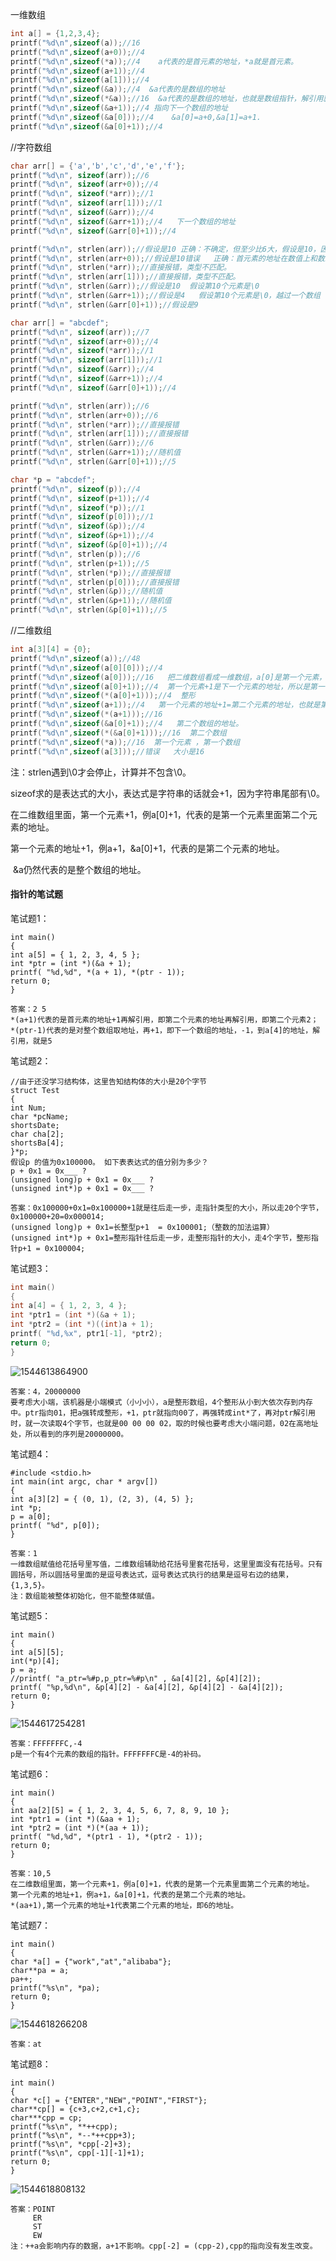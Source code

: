 一维数组

```c
int a[] = {1,2,3,4};
printf("%d\n",sizeof(a));//16
printf("%d\n",sizeof(a+0));//4
printf("%d\n",sizeof(*a));//4    a代表的是首元素的地址，*a就是首元素。
printf("%d\n",sizeof(a+1));//4
printf("%d\n",sizeof(a[1]));//4
printf("%d\n",sizeof(&a));//4  &a代表的是数组的地址
printf("%d\n",sizeof(*&a));//16  &a代表的是数组的地址，也就是数组指针，解引用就是数组
printf("%d\n",sizeof(&a+1));//4 指向下一个数组的地址
printf("%d\n",sizeof(&a[0]));//4    &a[0]=a+0,&a[1]=a+1.
printf("%d\n",sizeof(&a[0]+1));//4
```



//字符数组

```c
char arr[] = {'a','b','c','d','e','f'};
printf("%d\n", sizeof(arr));//6
printf("%d\n", sizeof(arr+0));//4
printf("%d\n", sizeof(*arr));//1
printf("%d\n", sizeof(arr[1]));//1
printf("%d\n", sizeof(&arr));//4
printf("%d\n", sizeof(&arr+1));//4   下一个数组的地址
printf("%d\n", sizeof(&arr[0]+1));//4

printf("%d\n", strlen(arr));//假设是10 正确：不确定，但至少比6大，假设是10，因为strlen没有遇到\0
printf("%d\n", strlen(arr+0));//假设是10错误   正确：首元素的地址在数值上和数组的地址大小一样       
printf("%d\n", strlen(*arr));//直接报错，类型不匹配。
printf("%d\n", strlen(arr[1]));//直接报错，类型不匹配。  
printf("%d\n", strlen(&arr));//假设是10  假设第10个元素是\0
printf("%d\n", strlen(&arr+1));//假设是4   假设第10个元素是\0，越过一个数组（6）之后，再走4个大小就能遇到\0 
printf("%d\n", strlen(&arr[0]+1));//假设是9
```

```c
char arr[] = "abcdef";
printf("%d\n", sizeof(arr));//7
printf("%d\n", sizeof(arr+0));//4
printf("%d\n", sizeof(*arr));//1
printf("%d\n", sizeof(arr[1]));//1
printf("%d\n", sizeof(&arr));//4
printf("%d\n", sizeof(&arr+1));//4
printf("%d\n", sizeof(&arr[0]+1));//4

printf("%d\n", strlen(arr));//6
printf("%d\n", strlen(arr+0));//6
printf("%d\n", strlen(*arr));//直接报错
printf("%d\n", strlen(arr[1]));//直接报错
printf("%d\n", strlen(&arr));//6
printf("%d\n", strlen(&arr+1));//随机值
printf("%d\n", strlen(&arr[0]+1));//5
```

```c
char *p = "abcdef";
printf("%d\n", sizeof(p));//4
printf("%d\n", sizeof(p+1));//4
printf("%d\n", sizeof(*p));//1
printf("%d\n", sizeof(p[0]));//1
printf("%d\n", sizeof(&p));//4
printf("%d\n", sizeof(&p+1));//4
printf("%d\n", sizeof(&p[0]+1));//4
printf("%d\n", strlen(p));//6
printf("%d\n", strlen(p+1));//5
printf("%d\n", strlen(*p));//直接报错
printf("%d\n", strlen(p[0]));//直接报错
printf("%d\n", strlen(&p));//随机值
printf("%d\n", strlen(&p+1));//随机值
printf("%d\n", strlen(&p[0]+1));//5
```

//二维数组

```c
int a[3][4] = {0};
printf("%d\n",sizeof(a));//48
printf("%d\n",sizeof(a[0][0]));//4
printf("%d\n",sizeof(a[0]));//16   把二维数组看成一维数组，a[0]是第一个元素，第一个元素是具有4个整形的数组，也就是第一个数组
printf("%d\n",sizeof(a[0]+1));//4  第一个元素+1是下一个元素的地址，所以是第一个元素里面第二个元素的地址，&a[0][1]，4。
printf("%d\n",sizeof(*(a[0]+1)));//4  整形
printf("%d\n",sizeof(a+1));//4   第一个元素的地址+1=第二个元素的地址，也就是第二个数组的地址。
printf("%d\n",sizeof(*(a+1)));//16
printf("%d\n",sizeof(&a[0]+1));//4   第二个数组的地址。
printf("%d\n",sizeof(*(&a[0]+1)));//16  第二个数组
printf("%d\n",sizeof(*a));//16  第一个元素 ，第一个数组 
printf("%d\n",sizeof(a[3]));//错误   大小是16
```

注：strlen遇到\0才会停止，计算并不包含\0。

​     sizeof求的是表达式的大小，表达式是字符串的话就会+1，因为字符串尾部有\0。

在二维数组里面，第一个元素+1，例a[0]+1，代表的是第一个元素里面第二个元素的地址。

​                              第一个元素的地址+1，例a+1，&a[0]+1，代表的是第二个元素的地址。

​                              &a仍然代表的是整个数组的地址。

#### 指针的笔试题

笔试题1：

```
int main()
{
int a[5] = { 1, 2, 3, 4, 5 };
int *ptr = (int *)(&a + 1);
printf( "%d,%d", *(a + 1), *(ptr - 1));
return 0;
}
```

```
答案：2 5
*(a+1)代表的是首元素的地址+1再解引用，即第二个元素的地址再解引用，即第二个元素2；
*(ptr-1)代表的是对整个数组取地址，再+1，即下一个数组的地址，-1，到a[4]的地址，解引用，就是5
```

笔试题2：

```
//由于还没学习结构体，这里告知结构体的大小是20个字节
struct Test
{
int Num;
char *pcName;
shortsDate;
char cha[2];
shortsBa[4];
}*p;
假设p 的值为0x100000。 如下表表达式的值分别为多少？
p + 0x1 = 0x___ ?
(unsigned long)p + 0x1 = 0x___ ?
(unsigned int*)p + 0x1 = 0x___ ?
```

```
答案：0x100000+0x1=0x100000+1就是往后走一步，走指针类型的大小，所以走20个字节，0x100000+20=0x000014;
(unsigned long)p + 0x1=长整型p+1  = 0x100001;（整数的加法运算）
(unsigned int*)p + 0x1=整形指针往后走一步，走整形指针的大小，走4个字节，整形指针p+1 = 0x100004;
```

笔试题3：

```c
int main()
{
int a[4] = { 1, 2, 3, 4 };
int *ptr1 = (int *)(&a + 1);
int *ptr2 = (int *)((int)a + 1);
printf( "%d,%x", ptr1[-1], *ptr2);
return 0;
}
```

![1544613864900](C:\Users\haote216\AppData\Roaming\Typora\typora-user-images\1544613864900.png)

```
答案：4，20000000
要考虑大小端，该机器是小端模式（小小小），a是整形数组，4个整形从小到大依次存到内存中。ptr指向01，把a强转成整形，+1，ptr就指向00了，再强转成int*了，再对ptr解引用时，就一次读取4个字节，也就是00 00 00 02，取的时候也要考虑大小端问题，02在高地址处，所以看到的序列是20000000。
```

笔试题4：

```
#include <stdio.h>
int main(int argc, char * argv[])
{
int a[3][2] = { (0, 1), (2, 3), (4, 5) };
int *p;
p = a[0];
printf( "%d", p[0]);
}
```

```
答案：1
一维数组赋值给花括号里写值，二维数组辅助给花括号里套花括号，这里里面没有花括号。只有圆括号，所以圆括号里面的是逗号表达式，逗号表达式执行的结果是逗号右边的结果，{1,3,5}。
注：数组能被整体初始化，但不能整体赋值。
```

笔试题5：

```
int main()
{
int a[5][5];
int(*p)[4];
p = a;
//printf( "a_ptr=%#p,p_ptr=%#p\n" , &a[4][2], &p[4][2]);
printf( "%p,%d\n", &p[4][2] - &a[4][2], &p[4][2] - &a[4][2]);
return 0;
}
```

![1544617254281](C:\Users\haote216\AppData\Roaming\Typora\typora-user-images\1544617254281.png)

```
答案：FFFFFFFC,-4
p是一个有4个元素的数组的指针。FFFFFFFC是-4的补码。
```

笔试题6：

```
int main()
{
int aa[2][5] = { 1, 2, 3, 4, 5, 6, 7, 8, 9, 10 };
int *ptr1 = (int *)(&aa + 1);
int *ptr2 = (int *)(*(aa + 1));
printf( "%d,%d", *(ptr1 - 1), *(ptr2 - 1));
return 0;
}
```

```
答案：10,5
在二维数组里面，第一个元素+1，例a[0]+1，代表的是第一个元素里面第二个元素的地址。                         第一个元素的地址+1，例a+1，&a[0]+1，代表的是第二个元素的地址。
*(aa+1),第一个元素的地址+1代表第二个元素的地址，即6的地址。
```

笔试题7：

```
int main()
{
char *a[] = {"work","at","alibaba"};
char**pa = a;
pa++;
printf("%s\n", *pa);
return 0;
}
```

![1544618266208](C:\Users\haote216\AppData\Roaming\Typora\typora-user-images\1544618266208.png)

```
答案：at
```

笔试题8：

```
int main()
{
char *c[] = {"ENTER","NEW","POINT","FIRST"};
char**cp[] = {c+3,c+2,c+1,c};
char***cpp = cp;
printf("%s\n", **++cpp);
printf("%s\n", *--*++cpp+3);
printf("%s\n", *cpp[-2]+3);
printf("%s\n", cpp[-1][-1]+1);
return 0;
}
```

![1544618808132](C:\Users\haote216\AppData\Roaming\Typora\typora-user-images\1544618808132.png)

```
答案：POINT 
     ER
     ST
     EW
注：++a会影响内存的数据，a+1不影响。cpp[-2] = (cpp-2),cpp的指向没有发生改变。
```


